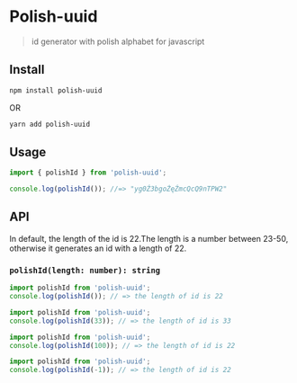 # Polish-uuid

> id generator with polish alphabet for javascript

## Install

```bash
npm install polish-uuid
```

OR

```bash
yarn add polish-uuid
```

## Usage

```ts
import { polishId } from 'polish-uuid';

console.log(polishId()); //=> "yg0Ź3bgoŻęŹmcQcQ9nTPW2"
```

## API

In default, the length of the id is 22.The length is a number between 23-50, otherwise it generates an id with a length of 22.

### `polishId(length: number): string`

```js
import polishId from 'polish-uuid';
console.log(polishId()); // => the length of id is 22
```

```js
import polishId from 'polish-uuid';
console.log(polishId(33)); // => the length of id is 33
```

```js
import polishId from 'polish-uuid';
console.log(polishId(100)); // => the length of id is 22
```

```js
import polishId from 'polish-uuid';
console.log(polishId(-1)); // => the length of id is 22
```
